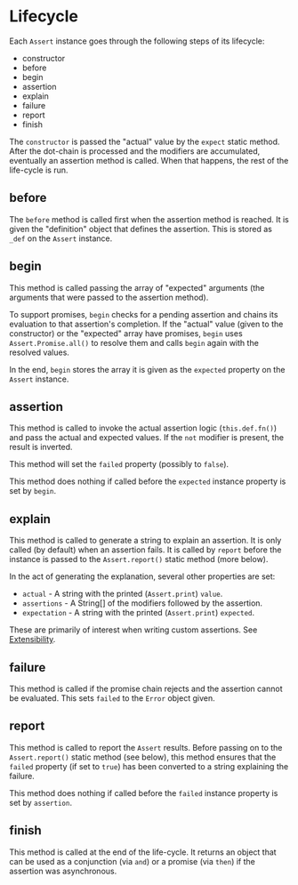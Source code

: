 # Lifecycle

Each `Assert` instance goes through the following steps of its lifecycle:

 - constructor
 - before
 - begin
 - assertion
 - explain
 - failure
 - report
 - finish

The `constructor` is passed the "actual" value by the `expect` static method. After
the dot-chain is processed and the modifiers are accumulated, eventually an
assertion method is called. When that happens, the rest of the life-cycle is run.

## before

The `before` method is called first when the assertion method is reached. It is given
the "definition" object that defines the assertion. This is stored as `_def` on the
`Assert` instance.

## begin

This method is called passing the array of "expected" arguments (the arguments that
were passed to the assertion method).

To support promises, `begin` checks for a pending assertion and chains its evaluation
to that assertion's completion. If the "actual" value (given to the constructor) or
the "expected" array have promises, `begin` uses `Assert.Promise.all()` to resolve
them and calls `begin` again with the resolved values.

In the end, `begin` stores the array it is given as the `expected` property on the
`Assert` instance.

## assertion

This method is called to invoke the actual assertion logic (`this.def.fn()`) and
pass the actual and expected values. If the `not` modifier is present, the result
is inverted.

This method will set the `failed` property (possibly to `false`).

This method does nothing if called before the `expected` instance property is set
by `begin`.

## explain

This method is called to generate a string to explain an assertion. It is only
called (by default) when an assertion fails. It is called by `report` before the
instance is passed to the `Assert.report()` static method (more below).

In the act of generating the explanation, several other properties are set:

 - `actual` - A string with the printed (`Assert.print`) `value`.
 - `assertions` - A String[] of the modifiers followed by the assertion.
 - `expectation` - A string with the printed (`Assert.print`) `expected`.

These are primarily of interest when writing custom assertions. See
[Extensibility](./Extensibility.md).

## failure

This method is called if the promise chain rejects and the assertion cannot be
evaluated. This sets `failed` to the `Error` object given.

## report

This method is called to report the `Assert` results. Before passing on to the
`Assert.report()` static method (see below), this method ensures that the `failed`
property (if set to `true`) has been converted to a string explaining the failure.

This method does nothing if called before the `failed` instance property is set
by `assertion`.

## finish

This method is called at the end of the life-cycle. It returns an object that
can be used as a conjunction (via `and`) or a promise (via `then`) if the assertion
was asynchronous.
